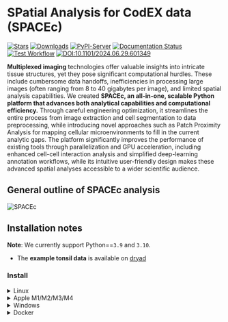 # SPatial Analysis for CodEX data (SPACEc)

[![Stars](https://img.shields.io/github/stars/yuqiyuqitan/SPACEc?style=flat&logo=GitHub&color=yellow)](https://github.com/yuqiyuqitan/SPACEc/stargazers)
[![Downloads](https://pepy.tech/badge/spacec)](https://pepy.tech/project/spacec)
[![PyPI-Server](https://img.shields.io/pypi/v/spacec?logo=PyPI)](https://pypi.org/project/spacec/)
[![Documentation Status](https://readthedocs.org/projects/spacec/badge/?version=latest)](https://spacec.readthedocs.io/en/latest/?badge=latest)
[![Test Workflow](https://github.com/yuqiyuqitan/SPACEc/actions/workflows/ci.yml/badge.svg)](https://github.com/yuqiyuqitan/SPACEc/actions/workflows/ci.yml)
[![DOI:10.1101/2024.06.29.601349](https://zenodo.org/badge/doi/10.5281/zenodo.4018965.svg)](https://doi.org/10.1101/2024.06.29.601349)

**Multiplexed imaging** technologies offer valuable insights into intricate tissue structures, yet they pose significant computational hurdles. These include cumbersome data handoffs, inefficiencies in processing large images (often ranging from 8 to 40 gigabytes per image), and limited spatial analysis capabilities. We created **SPACEc, an all-in-one, scalable Python platform that advances both analytical capabilities and computational efficiency.** Through careful engineering optimization, it streamlines the entire process from image extraction and cell segmentation to data preprocessing, while introducing novel approaches such as Patch Proximity Analysis for mapping cellular microenvironments to fill in the current analytic gaps. The platform significantly improves the performance of existing tools through parallelization and GPU acceleration, including enhanced cell-cell interaction analysis and simplified deep-learning annotation workflows, while its intuitive user-friendly design makes these advanced spatial analyses accessible to a wider scientific audience.

## General outline of SPACEc analysis

![SPACEc](https://raw.githubusercontent.com/yuqiyuqitan/SPACEc/master/docs/overview.png)

## Installation notes

**Note**: We currently support Python==`3.9` and `3.10`.
* The **example tonsil data** is available on [dryad](https://datadryad.org/stash/share/OXTHu8fAybiINGD1S3tIVUIcUiG4nOsjjeWmrvJV-dQ)

### Install

<details><summary>Linux</summary>

SPACEc CPU

```bash
    # Create conda environment
    conda create -n spacec python==3.10
    conda activate spacec

    # Install dependencies via conda.
    conda install -c conda-forge graphviz libvips openslide

    # Install spacec
    pip install spacec
```

#### Continue the following steps only if you have GPU(s)

SPACEc GPU

```bash
    # Set environment variables
    conda install conda-forge::cudatoolkit=11.2.2 cudnn=8.1.0.77 -y
    # Set environment variables for the conda environment
    mkdir -p $CONDA_PREFIX/etc/conda/activate.d && \
    echo -e 'export PATH=$CONDA_PREFIX/bin:$PATH\nexport LD_LIBRARY_PATH=$CONDA_PREFIX/lib:$LD_LIBRARY_PATH' > $CONDA_PREFIX/etc/conda/activate.d/env_vars.sh && \
    chmod +x $CONDA_PREFIX/etc/conda/activate.d/env_vars.sh

    # Ensure package compatibility
    # Note: Ignore dependency issues for now (seaborn)!
    pip install protobuf==3.19.6 tensorflow-gpu==2.8.0 # numpy==1.24

    # If Pytorch does not find the GPU try:
    # pip install torch==1.12.0+cu113 torchvision==0.13.0+cu113 torchaudio==0.12.0 --extra-index-url https://download.pytorch.org/whl/cu113

    # restart the environment to reload PATH variable
    conda deactivate
    conda activate spacec
```

1. For GPU-accelerated clustering via RAPIDS, note that only RTX20XX or better GPUs are supported (optional).
```bash
    conda install -c rapidsai -c conda-forge -c nvidia rapids=24.02
    pip install rapids-singlecell==0.9.5 pandas==1.5
    pip install --ignore-installed networkx==3.2
```

2. To run STELLAR (optional).
```bash
    # more information please refer to https://pytorch-geometric.readthedocs.io/en/2.1.0/notes/installation.html
    pip install torch==1.12.0+cu113 torchvision==0.13.0+cu113 torchaudio==0.12.0 --extra-index-url https://download.pytorch.org/whl/cu113
    pip install torch-scatter==2.1.0 torch-sparse==0.6.16 torch-cluster==1.6.0 torch-spline-conv==1.2.1 torch-geometric==2.2.0 -f https://data.pyg.org/whl/torch-1.12.0+cu113.html
    # conda install pyvips  # if you get the error "OSError: cannot load library 'libvips.so.42'"
```

<!-- Martin: I don't think this is required. -->
3. Reinstall SPACEc to be compatible with the GPU setting
```bash
    # Install spacec
    pip install spacec
```

4. Test if SPACEc loads and if your GPU is visible if you installed the GPU version. In Python:
    ```python
    import spacec as sp
    sp.hf.check_for_gpu()
    ```

* ⚠️ **IMPORTANT**: always import `spacec` first before importing any other packages

</details>


<details><summary>Apple M1/M2/M3/M4</summary>


SPACEc CPU:

```bash
    conda create -n spacec
    conda activate spacec

    # Install Python via conda
    conda install python==3.10

    # Install dependencies via conda.
    conda install -c conda-forge graphviz libvips openslide
    # conda install -c conda-forge pyvips  # only required for Python 3.9

    # Install spacec
    pip install spacec

    # Install remaining requirements for deepcell
    # NOTE: Ignore the error about pip's dependency resolver
    pip install -r https://raw.githubusercontent.com/nolanlab/SPACEc/master/requirements/requirements-deepcell-mac-arm64_tf210-metal.txt
    pip install deepcell --no-deps
```
SPACEc GPU: Mac GPU support is currently only supported for Tensorflow based methods not PyTorch, we recommend you use Linux system for full GPU acceleration.

* ⚠️ **IMPORTANT**: always import `spacec` first before importing any other packages
</details>

<details><summary>Windows</summary>

Although SPACEc can run directly on Windows systems, we highly recommend running it in WSL. If you are unfamiliar with WSL, you can find more information on how to use and install it here: https://learn.microsoft.com/en-us/windows/wsl/install If you decide to use WSL, follow the Linux instructions.

If you plan to continue with the native Windows environment
1. One of the segmentation tools within SPACEc neeeds a C++ compiler. If your environment doesn't have it already, the easiest way is to:
    1. Download the community version of Visual Studio from the official Microsoft website: [https://visualstudio.microsoft.com](https://visualstudio.microsoft.com/). After installing the software on your system, select the following options to install the components needed for C++ development (see screenshots)

        ![image](https://github.com/user-attachments/assets/ca35fe30-8deb-448f-bac7-688774b770aa)

        ![image 1](https://github.com/user-attachments/assets/f4344363-5a31-4695-b75c-5ed8c416b7c2)

    2. In the meantime, you can already install libvips ([https://www.libvips.org/](https://www.libvips.org/)) by downloading the pre-compiled Windows binaries from this repository: https://github.com/libvips/build-win64-mxe/releases/tag/v8.16.0 and adding them to your PATH. If you are unsure about which version to choose, [vips-dev-w64-all-8.16.0.zip](https://github.com/libvips/build-win64-mxe/releases/download/v8.16.0/vips-dev-w64-all-8.16.0.zip) should work for you.
    3. Unpack the zip file and add the directory to your PATH environment. If you don’t know how to do that, consider watching this tutorial video that explains the process: [https://www.youtube.com/watch?v=O5iBsdAd1_w](https://www.youtube.com/watch?v=O5iBsdAd1_w)

SPACEc CPU:

```bash
    # Create conda environment
    conda create -n spacec python==3.10
    conda activate spacec

    # Install dependencies via conda.
    conda install -c conda-forge graphviz

    # Install spacec
    pip install spacec
```

SPACEc GPU:
```bash
    conda install conda-forge::cudatoolkit=11.2.2 cudnn=8.1.0.77 -y

    mkdir %CONDA_PREFIX%\etc\conda\activate.d && (
    echo @echo off > %CONDA_PREFIX%\etc\conda\activate.d\env_vars.bat
    echo set PATH=%CONDA_PREFIX%\bin;%PATH% >> %CONDA_PREFIX%\etc\conda\activate.d\env_vars.bat
    echo set LD_LIBRARY_PATH=%CONDA_PREFIX%\lib;%LD_LIBRARY_PATH% >> %CONDA_PREFIX%\etc\conda\activate.d\env_vars.bat
    )

    # If Pytorch does not find the GPU try:
    # pip install torch==1.12.0+cu113 torchvision==0.13.0+cu113 torchaudio==0.12.0 --extra-index-url https://download.pytorch.org/whl/cu113
```

Reinstall SPACEc to be compatible with the GPU setting
```bash
    # Install spacec
    pip install spacec
```

Test if SPACEc loads and if your GPU is visible if you installed the GPU version.
```python
    import spacec as sp
    sp.hf.check_for_gpu()
```

* ⚠️ **IMPORTANT**: always import `spacec` first before importing any other packages
</details>


<details><summary>Docker</summary>
If you encounter installation issues or prefer a containerized setup, use the SPACEc Docker image. You can build or modify it using the repository's Dockerfiles.

```bash
# Run CPU version:
docker build -f ../Docker/spacec_cpu_build.dockerfile -t spacec:cpu .
docker run -p 8888:8888 -p 5100:5100 tkempchen/spacec:cpu

# If running an amd64 image on apple silicon, use the following command:
docker run --platform linux/amd64 -p 8888:8888 -p 5100:5100 tkempchen/spacec:cpu

# Or run GPU version:
docker build -f ../Docker/spacec_gpu_build.dockerfile -t spacec:gpu .
docker run --gpus all -p 8888:8888 -p 5100:5100 tkempchen/spacec:gpu
```
</details>
